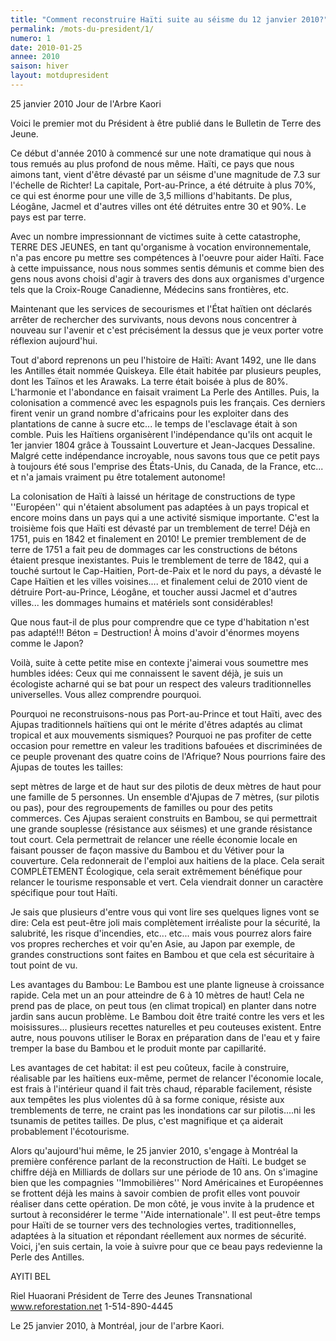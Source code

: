 ```yaml
---
title: "Comment reconstruire Haïti suite au séisme du 12 janvier 2010?"
permalink: /mots-du-president/1/
numero: 1
date: 2010-01-25
annee: 2010
saison: hiver
layout: motdupresident
---
```

25 janvier 2010
Jour de l'Arbre Kaori

Voici le premier mot du Président à être publié dans le Bulletin de Terre des Jeune.

Ce début d'année 2010 à commencé sur une note dramatique qui nous à tous remués au plus profond de nous même. Haïti, ce pays que nous aimons tant, vient d'être dévasté par un séisme d'une magnitude de 7.3 sur l'échelle de Richter! La capitale, Port-au-Prince, a été détruite à plus 70%, ce qui est énorme pour une ville de 3,5 millions d'habitants. De plus, Léogâne, Jacmel et d'autres villes ont été détruites entre 30 et 90%. Le pays est par terre.

Avec un nombre impressionnant de victimes suite à cette catastrophe, TERRE DES JEUNES, en tant qu'organisme à vocation environnementale, n'a pas encore pu mettre ses compétences à l'oeuvre pour aider Haïti. Face à cette impuissance, nous nous sommes sentis démunis et comme bien des gens nous avons choisi d'agir à travers des dons aux organismes d'urgence tels que la Croix-Rouge Canadienne, Médecins sans frontières, etc.

Maintenant que les services de secourismes et l'État haïtien ont déclarés arrêter de rechercher des survivants, nous devons nous concentrer à nouveau sur l'avenir et c'est précisément la dessus que je veux porter votre réflexion aujourd'hui.

Tout d'abord reprenons un peu l'histoire de Haïti: Avant 1492, une Ile dans les Antilles était nommée Quiskeya. Elle était habitée par plusieurs peuples, dont les Taïnos et les Arawaks. La terre était boisée à plus de 80%. L'harmonie et l'abondance en faisait vraiment La Perle des Antilles. Puis, la colonisation a commencé avec les espagnols puis les français. Ces derniers firent venir un grand nombre d'africains pour les exploiter dans des plantations de canne à sucre etc... le temps de l'esclavage était à son comble. Puis les Haïtiens organisèrent l'indépendance qu'ils ont acquit le 1er janvier 1804 grâce à Toussaint Louverture et Jean-Jacques Dessaline. Malgré cette indépendance incroyable, nous savons tous que ce petit pays à toujours été sous l'emprise des États-Unis, du Canada, de la France, etc... et n'a jamais vraiment pu être totalement autonome!

La colonisation de Haïti à laissé un héritage de constructions de type ''Européen'' qui n'étaient absolument pas adaptées à un pays tropical et encore moins dans un pays qui a une activité sismique importante. C'est la troisième fois que Haïti est dévasté par un tremblement de terre! Déjà en 1751, puis en 1842 et finalement en 2010! Le premier tremblement de de terre de 1751 a fait peu de dommages car les constructions de bétons étaient presque inexistantes. Puis le tremblement de terre de 1842, qui a touché surtout le Cap-Haitien, Port-de-Paix et le nord du pays, a dévasté le Cape Haïtien et les villes voisines.... et finalement celui de 2010 vient de détruire Port-au-Prince, Léogâne, et toucher aussi Jacmel et d'autres villes... les dommages humains et matériels sont considérables!

Que nous faut-il de plus pour comprendre que ce type d'habitation n'est pas adapté!!! Béton = Destruction! À moins d'avoir d'énormes moyens comme le Japon?

Voilà, suite à cette petite mise en contexte j'aimerai vous soumettre mes humbles idées: Ceux qui me connaissent le savent déjà, je suis un écologiste acharné qui se bat pour un respect des valeurs traditionnelles universelles. Vous allez comprendre pourquoi.

Pourquoi ne reconstruisons-nous pas Port-au-Prince et tout Haïti, avec des Ajupas traditionnels haïtiens qui ont le mérite d'êtres adaptés au climat tropical et aux mouvements sismiques? Pourquoi ne pas profiter de cette occasion pour remettre en valeur les traditions bafouées et discriminées de ce peuple provenant des quatre coins de l'Afrique? Nous pourrions faire des Ajupas de toutes les tailles:

sept mètres de large et de haut sur des pilotis de deux mètres de haut pour une famille de 5 personnes. Un ensemble d'Ajupas de 7 mètres, (sur pilotis ou pas), pour des regroupements de familles ou pour des petits commerces. Ces Ajupas seraient construits en Bambou, se qui permettrait une grande souplesse (résistance aux séismes) et une grande résistance tout court. Cela permettrait de relancer une réelle économie locale en faisant pousser de façon massive du Bambou et du Vétiver pour la couverture. Cela redonnerait de l'emploi aux haitiens de la place. Cela serait COMPLÈTEMENT Écologique, cela serait extrêmement bénéfique pour relancer le tourisme responsable et vert. Cela viendrait donner un caractère spécifique pour tout Haïti.

Je sais que plusieurs d'entre vous qui vont lire ses quelques lignes vont se dire: Cela est peut-être joli mais complètement irréaliste pour la sécurité, la salubrité, les risque d'incendies, etc... etc... mais vous pourrez alors faire vos propres recherches et voir qu'en Asie, au Japon par exemple, de grandes constructions sont faites en Bambou et que cela est sécuritaire à tout point de vu.

Les avantages du Bambou: Le Bambou est une plante ligneuse à croissance rapide. Cela met un an pour atteindre de 6 à 10 mètres de haut! Cela ne prend pas de place, on peut tous (en climat tropical) en planter dans notre jardin sans aucun problème. Le Bambou doit être traité contre les vers et les moisissures... plusieurs recettes naturelles et peu couteuses existent. Entre autre, nous pouvons utiliser le Borax en préparation dans de l'eau et y faire tremper la base du Bambou et le produit monte par capillarité.

Les avantages de cet habitat: il est peu coûteux, facile à construire, réalisable par les haïtiens eux-même, permet de relancer l'économie locale, est frais à l'intérieur quand il fait très chaud, réparable facilement, résiste aux tempêtes les plus violentes dû à sa forme conique, résiste aux tremblements de terre, ne craint pas les inondations car sur pilotis....ni les tsunamis de petites tailles. De plus, c'est magnifique et ça aiderait probablement l'écotourisme.

Alors qu'aujourd'hui même, le 25 janvier 2010, s'engage à Montréal la première conférence parlant de la reconstruction de Haïti. Le budget se chiffre déjà en Milliards de dollars sur une période de 10 ans. On s'imagine bien que les compagnies ''Immobilières'' Nord Américaines et Européennes se frottent déjà les mains à savoir combien de profit elles vont pouvoir réaliser dans cette opération. De mon côté, je vous invite à la prudence et surtout à reconsidérer le terme ''Aide internationale''. Il est peut-être temps pour Haïti de se tourner vers des technologies vertes, traditionnelles, adaptées à la situation et répondant réellement aux normes de sécurité. Voici, j'en suis certain, la voie à suivre pour que ce beau pays redevienne la Perle des Antilles.

AYITI BEL

Riel Huaorani
Président de Terre des Jeunes Transnational
www.reforestation.net
1-514-890-4445

Le 25 janvier 2010, à Montréal, jour de l'arbre Kaori.
